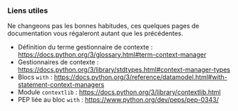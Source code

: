 ### Liens utiles

Ne changeons pas les bonnes habitudes, ces quelques pages de documentation vous régaleront autant que les précédentes.

* Définition du terme gestionnaire de contexte : <https://docs.python.org/3/glossary.html#term-context-manager>
* Gestionnaires de contexte : <https://docs.python.org/3/library/stdtypes.html#context-manager-types>
* Blocs `with` : <https://docs.python.org/3/reference/datamodel.html#with-statement-context-managers>
* Module `contextlib` : <https://docs.python.org/3/library/contextlib.html>
* PEP liée au bloc `with` : <https://www.python.org/dev/peps/pep-0343/>
